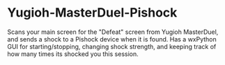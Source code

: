 # Yugioh-MasterDuel-Pishock
Scans your main screen for the "Defeat" screen from Yugioh MasterDuel, and sends a shock to a Pishock device when it is found. Has a wxPython GUI for starting/stopping, changing shock strength, and keeping track of how many times its shocked you this session.

